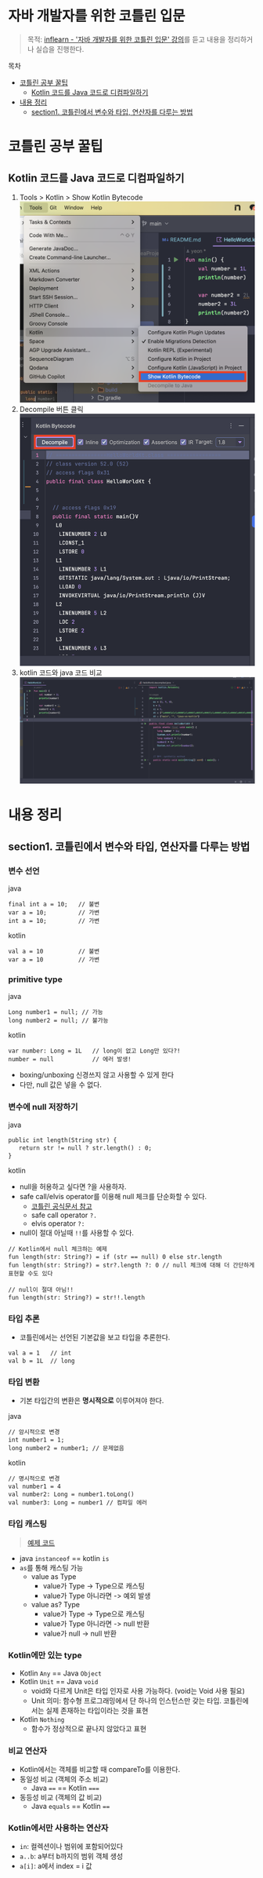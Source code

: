 # 자바 개발자를 위한 코틀린 입문

> 목적: [inflearn - '자바 개발자를 위한 코틀린 입문' 강의](https://inf.run/r9oU)를 듣고 내용을 정리하거나 실습을 진행한다.

목차

- [코틀린 공부 꿀팁](#코틀린-공부-꿀팁)
    - [Kotlin 코드를 Java 코드로 디컴파일하기](#Kotlin-코드를-Java-코드로-디컴파일하기)
- [내용 정리](#내용-정리)
    - [section1. 코틀린에서 변수와 타입, 연산자를 다루는 방법](#section1-코틀린에서-변수와-타입-연산자를-다루는-방법)

# 코틀린 공부 꿀팁

## Kotlin 코드를 Java 코드로 디컴파일하기

1. Tools > Kotlin > Show Kotlin Bytecode
   ![img](../images/코틀린%20디컴파일1.png)
2. Decompile 버튼 클릭
   ![img](../images/코틀린%20디컴파일2.png)
3. kotlin 코드와 java 코드 비교
   ![img](../images/코틀린%20디컴파일3.png)

# 내용 정리

## section1. 코틀린에서 변수와 타입, 연산자를 다루는 방법

### 변수 선언

java

```
final int a = 10;   // 불변
var a = 10;         // 가변
int a = 10;         // 가변
```

kotlin

```
val a = 10          // 불변
var a = 10          // 가변
```

### primitive type

java

```
Long number1 = null; // 가능
long number2 = null; // 불가능
```

kotlin

```
var number: Long = 1L   // long이 없고 Long만 있다?!
number = null           // 에러 발생!
```

- boxing/unboxing 신경쓰지 않고 사용할 수 있게 한다
- 다만, null 값은 넣을 수 없다.

### 변수에 null 저장하기

java

```
public int length(String str) {
   return str != null ? str.length() : 0;
}
```

kotlin

- null을 허용하고 싶다면 ?을 사용하자.
- safe call/elvis operator를 이용해 null 체크를 단순화할 수 있다.
    - [코틀린 공식문서 참고](https://kotlinlang.org/docs/null-safety.html)
    - safe call operator `?.`
    - elvis operator `?:`
- null이 절대 아닐때 `!!`를 사용할 수 있다.

```
// Kotlin에서 null 체크하는 예제
fun length(str: String?) = if (str == null) 0 else str.length
fun length(str: String?) = str?.length ?: 0 // null 체크에 대해 더 간단하게 표현할 수도 있다

// null이 절대 아님!!
fun length(str: String?) = str!!.length
```

### 타입 추론

- 코틀린에서는 선언된 기본값을 보고 타입을 추론한다.

```
val a = 1   // int
val b = 1L  // long
```

### 타입 변환

- 기본 타입간의 변환은 **명시적으로** 이루어져야 한다.

java

```
// 암시적으로 변경
int number1 = 1;
long number2 = number1; // 문제없음
```

kotlin

```
// 명시적으로 변경
val number1 = 4
val number2: Long = number1.toLong()
val number3: Long = number1 // 컴파일 에러
```

### 타입 캐스팅

> [예제 코드](./src/main/kotlin/TypeExample.kt)

- java `instanceof` == kotlin `is`
- `as`를 통해 캐스팅 가능
    - value as Type
        - value가 Type -> Type으로 캐스팅
        - value가 Type 아니라면 -> 예외 발생
    - value as? Type
        - value가 Type -> Type으로 캐스팅
        - value가 Type 아니라면 -> null 반환
        - value가 null -> null 반환

### Kotlin에만 있는 type

- Kotlin `Any` == Java `Object`
- Kotlin `Unit` == Java `void`
    - void와 다르게 Unit은 타입 인자로 사용 가능하다. (void는 Void 사용 필요)
    - Unit 의미: 함수형 프로그래밍에서 단 하나의 인스턴스만 갖는 타입. 코틀린에서는 실제 존재하는 타입이라는 것을 표현
- Kotlin `Nothing`
    - 함수가 정상적으로 끝나지 않았다고 표현

### 비교 연산자

- Kotlin에서는 객체를 비교할 때 compareTo를 이용한다.
- 동일성 비교 (객체의 주소 비교)
    - Java `==` == Kotlin `===`
- 동등성 비교 (객체의 값 비교)
    - Java `equals` == Kotlin `==`

### Kotlin에서만 사용하는 연산자

- `in`: 컬렉션이나 범위에 포함되어있다
- `a..b`: a부터 b까지의 범위 객체 생성
- `a[i]`: a에서 index = i 값
